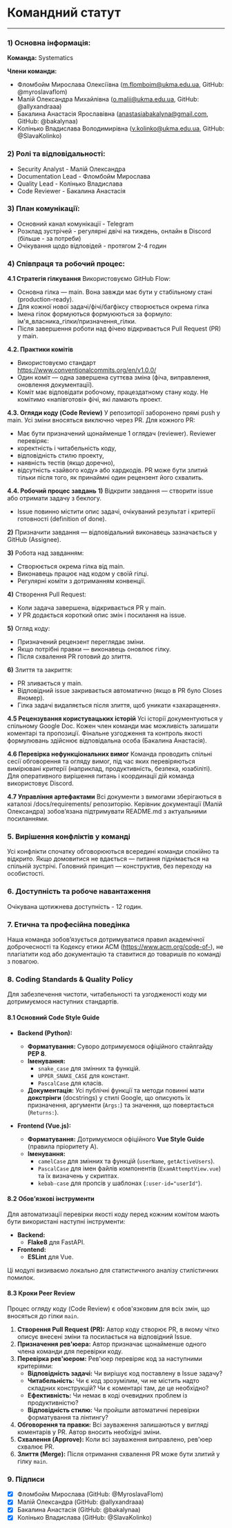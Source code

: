 # Командний статут
---
### 1) Основна інформація: 
**Команда:**
Systematics

**Члени команди:**
- Фломбойм Мирослава Олексіївна (m.flomboim@ukma.edu.ua, GitHub: @myroslavaflom)
- Малій Олександра Михайлівна (o.malii@ukma.edu.ua, GitHub: @allyxandraaa)
- Бакалина Анастасія Ярославівна (anastasiabakalyna@gmail.com, GitHub: @bakalynaa)
- Колінько Владислава Володимирівна (v.kolinko@ukma.edu.ua, GitHub: @SlavaKolinko)

### 2) Ролі та відповідальності:
- Security Analyst - Малій Олександра
- Documentation Lead - Фломбойм Мирослава
- Quality Lead - Колінько Владислава
- Code Reviewer - Бакалина Анастасія

### 3) План комунікації:
- Основний канал комунікації - Telegram
- Розклад зустрічей - регулярні двічі на тиждень, онлайн в Discord (більше - за потреби)
- Очікування щодо відповідей - протягом 2-4 годин

### 4) Співпраця та робочий процес: 
**4.1 Стратегія гілкування**
Використовуємо GitHub Flow:
- Основна гілка — main. Вона завжди має бути у стабільному стані (production-ready).
- Для кожної нової задачі/фічі/багфіксу створюється окрема гілка
- Імена гілок формуються формуюються за формуло: ім'я_власника_гілки/призначення_гілки.
- Після завершення роботи над фічею відкривається Pull Request (PR) у main.

**4.2. Практики комітів**
- Використовуємо стандарт https://www.conventionalcommits.org/en/v1.0.0/
- Один коміт — одна завершена суттєва зміна (фіча, виправлення, оновлення документації).
- Коміт має відповідати робочому, працездатному стану коду. Не комітимо «напівготові» фічі, які ламають проект.

**4.3. Огляди коду (Code Review)**
У репозиторії заборонено прямі push у main. Усі зміни вносяться виключно через PR.
Для кожного PR:
- Має бути призначений щонайменше 1 оглядач (reviewer). 
Reviewer перевіряє:
- коректність і читабельність коду,
- відповідність стилю проекту,
- наявність тестів (якщо доречно),
- відсутність «зайвого коду» або хардкодів.
PR може бути злитий тільки після того, як принаймні один рецензент його схвалить.

**4.4. Робочий процес завдань**
**1)** Відкрити завдання — створити issue або отримати задачу з беклогу.
- Issue повинно містити опис задачі, очікуваний результат і критерії готовності (definition of done).

**2)** Призначити завдання — відповідальний виконавець зазначається у GitHub (Assignee).

**3)** Робота над завданням:
- Створюється окрема гілка від main.
- Виконавець працює над кодом у своїй гілці.
- Регулярні коміти з дотриманням конвенції.

**4)** Створення Pull Request:
- Коли задача завершена, відкривається PR у main.
- У PR додається короткий опис змін і посилання на issue.

**5)** Огляд коду:
- Призначений рецензент переглядає зміни.
- Якщо потрібні правки — виконавець оновлює гілку.
- Після схвалення PR готовий до злиття.

**6)** Злиття та закриття:
- PR зливається у main.
- Відповідний issue закривається автоматично (якщо в PR було Closes #номер).
- Гілка задачі видаляється після злиття, щоб уникати «захаращення».

**4.5 Рецензування користувацьких історій**
Усі історії документуються у спільному Google Doc. Кожен член команди має можливість залишати коментарі та пропозиції. Фінальне узгодження та контроль якості формулювань здійснює відповідальна особа (Бакалина Анастасія).

**4.6 Перевірка нефункціональних вимог**
Команда проводить спільні сесії обговорення та огляду вимог, під час яких перевіряються вимірювані критерії (наприклад, продуктивність, безпека, юзабіліті). Для оперативного вирішення питань і координації дій команда використовує Discord.

**4.7 Управління артефактами**
Всі документи з вимогами зберігаються в каталозі
/docs/requirements/ репозиторію. Керівник документації (Малій Олександра) зобовʼязана підтримувати README.md з актуальними посиланнями.

### 5. Вирішення конфліктів у команді
Усі конфлікти спочатку обговорюються всередині команди спокійно та відкрито. Якщо домовитися не вдається — питання піднімається на спільній зустрічі. Головний принцип — конструктив, без переходу на особистості.

### 6. Доступність та робоче навантаження
Очікувана щотижнева доступність - 12 годин.

### 7. Етична та професійна поведінка
Наша команда зобовʼязується дотримуватися правил академічної доброчесності та Кодексу
етики ACM (https://www.acm.org/code-of-), не плагіатити код або документацію та ставитися до товаришів по команді з повагою.

### 8. Coding Standards & Quality Policy
Для забезпечення чистоти, читабельності та узгодженості коду ми дотримуємося наступних стандартів.

#### 8.1 Основний Code Style Guide
* **Backend (Python):**
    * **Форматування:** Суворо дотримуємося офіційного стайлгайду **PEP 8**.
    * **Іменування:**
        * `snake_case` для змінних та функцій.
        * `UPPER_SNAKE_CASE` для констант.
        * `PascalCase` для класів.
    * **Документація:** Усі публічні функції та методи повинні мати **докстрінги** (docstrings) у стилі Google, що описують їх призначення, аргументи (`Args:`) та значення, що повертається (`Returns:`).

* **Frontend (Vue.js):**
    * **Форматування:** Дотримуємося офіційного **Vue Style Guide** (правила пріоритету А).
    * **Іменування:**
        * `camelCase` для змінних та функцій (`userName`, `getActiveUsers`).
        * `PascalCase` для імен файлів компонентів (`ExamAttemptView.vue`) та їх визначень у скриптах.
        * `kebab-case` для пропсів у шаблонах (`:user-id="userId"`).

#### 8.2 Обов’язкові інструменти
Для автоматизації перевірки якості коду перед кожним комітом мають бути використані наступні інструменти:
* **Backend:**
    * **Flake8** для FastAPI.
* **Frontend:**
    * **ESLint** для Vue.

Ці модулі визиваємо локально для статистичного аналізу стилістичних помилок.

#### 8.3 Кроки Peer Review
Процес огляду коду (Code Review) є обов'язковим для всіх змін, що вносяться до гілки `main`.
1.  **Створення Pull Request (PR):** Автор коду створює PR, в якому чітко описує внесені зміни та посилається на відповідний Issue.
2.  **Призначення рев'юера:** Автор призначає щонайменше одного члена команди для перевірки коду.
3.  **Перевірка рев'юером:** Рев'юер перевіряє код за наступними критеріями:
    * **Відповідність задачі:** Чи вирішує код поставлену в Issue задачу?
    * **Читабельність:** Чи є код зрозумілим, чи не містить надто складних конструкцій? Чи є коментарі там, де це необхідно?
    * **Ефективність:** Чи немає в коді очевидних проблем із продуктивністю?
    * **Відповідність стилю:** Чи пройшли автоматичні перевірки форматування та лінтингу?
4.  **Обговорення та правки:** Всі зауваження залишаються у вигляді коментарів у PR. Автор вносить необхідні зміни.
5.  **Схвалення (Approve):** Коли всі зауваження виправлено, рев'юер схвалює PR.
6.  **Злиття (Merge):** Після отримання схвалення PR може бути злитий у гілку `main`.

### 9. Підписи
- [x] Фломбойм Мирослава (GitHub: @MyroslavaFlom)
- [x] Малій Олександра (GitHub: @allyxandraaa)
- [x] Бакалина Анастасія (GitHub: @bakalynaa)  
- [x] Колінько Владислава (GitHub: @SlavaKolinko)